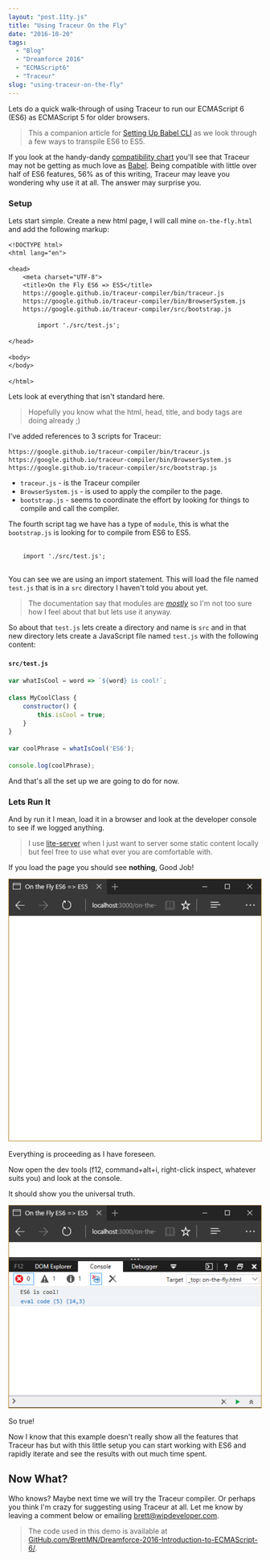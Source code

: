 ```yaml
---
layout: "post.11ty.js"
title: "Using Traceur On the Fly"
date: "2016-10-20"
tags: 
  - "Blog"
  - "Dreamforce 2016"
  - "ECMAScript6"
  - "Traceur"
slug: "using-traceur-on-the-fly"
---
```


Lets do a quick walk-through of using Traceur to run our ECMAScript 6 (ES6) as ECMAScript 5 for older browsers.

> This a companion article for [Setting Up Babel CLI](/2016/10/19/setting-up-babel-cli/) as we look through a few ways to transpile ES6 to ES5.

If you look at the handy-dandy [compatibility chart](http://kangax.github.io/compat-table/es6/) you'll see that Traceur may not be getting as much love as [Babel](https://babeljs.io/). Being compatible with little over half of ES6 features, 56% as of this writing, Traceur may leave you wondering why use it at all. The answer may surprise you.

### Setup

Lets start simple. Create a new html page, I will call mine `on-the-fly.html` and add the following markup:

```markup
<!DOCTYPE html>  
<html lang="en">

<head>  
    <meta charset="UTF-8">
    <title>On the Fly ES6 => ES5</title>
    https://google.github.io/traceur-compiler/bin/traceur.js
    https://google.github.io/traceur-compiler/bin/BrowserSystem.js
    https://google.github.io/traceur-compiler/src/bootstrap.js
    
        import './src/test.js';
    
</head>

<body>  
</body>

</html>  
```

Lets look at everything that isn't standard here.

> Hopefully you know what the html, head, title, and body tags are doing already ;)

I've added references to 3 scripts for Traceur:

```markup
https://google.github.io/traceur-compiler/bin/traceur.js  
https://google.github.io/traceur-compiler/bin/BrowserSystem.js  
https://google.github.io/traceur-compiler/src/bootstrap.js  
```

- `traceur.js` - is the Traceur compiler
- `BrowserSystem.js` - is used to apply the compiler to the page.
- `bootstrap.js` - seems to coordinate the effort by looking for things to compile and call the compiler.

The fourth script tag we have has a type of `module`, this is what the `bootstrap.js` is looking for to compile from ES6 to ES5.

```
  
    import './src/test.js';
  
```

You can see we are using an import statement. This will load the file named `test.js` that is in a `src` directory I haven't told you about yet.

> The documentation say that modules are _[mostly](https://github.com/google/traceur-compiler/wiki/LanguageFeatures#modules)_ so I'm not too sure how I feel about that but lets use it anyway.

So about that `test.js` lets create a directory and name is `src` and in that new directory lets create a JavaScript file named `test.js` with the following content:

#### `src/test.js`

```javascript
var whatIsCool = word => `${word} is cool!`;

class MyCoolClass {  
    constructor() {
        this.isCool = true;
    }
}

var coolPhrase = whatIsCool('ES6');

console.log(coolPhrase);  
```

And that's all the set up we are going to do for now.

### Lets Run It

And by run it I mean, load it in a browser and look at the developer console to see if we logged anything.

> I use [lite-server](https://www.npmjs.com/package/lite-server) when I just want to server some static content locally but feel free to use what ever you are comfortable with.

If you load the page you should see **nothing**, Good Job!

![Sweet Sign of Success](images/sweet-sign-of-success1.png)

Everything is proceeding as I have foreseen.

Now open the dev tools (f12, command+alt+i, right-click inspect, whatever suits you) and look at the console.

It should show you the universal truth.

![ES6 is cool](images/es6-is-cool1.png)

So true!

Now I know that this example doesn't really show all the features that Traceur has but with this little setup you can start working with ES6 and rapidly iterate and see the results with out much time spent.

## Now What?

Who knows? Maybe next time we will try the Traceur compiler. Or perhaps you think I'm crazy for suggesting using Traceur at all. Let me know by leaving a comment below or emailing [brett@wipdeveloper.com](mailto:brett@wipdeveloper.com).

> The code used in this demo is available at [GitHub.com/BrettMN/Dreamforce-2016-Introduction-to-ECMAScript-6/](https://github.com/BrettMN/Dreamforce-2016-Introduction-to-ECMAScript-6/tree/master/07-traceur).
